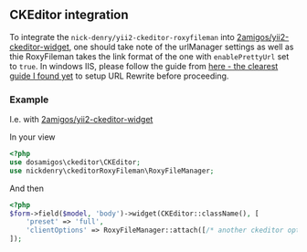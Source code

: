 CKEditor integration
---

To integrate the `nick-denry/yii2-ckeditor-roxyfileman` into [2amigos/yii2-ckeditor-widget](https://github.com/2amigos/yii2-ckeditor-widget), one should take note of the urlManager settings as well as thie RoxyFileman takes the link format of the one with ```enablePrettyUrl``` set to ```true```. In windows IIS, please follow the guide from [here - the clearest guide I found yet](https://stackoverflow.com/questions/49494959/how-to-propper-configure-web-config-on-iis-to-publish-yii2-advanced) to setup URL Rewrite before proceeding.

### Example

I.e. with [2amigos/yii2-ckeditor-widget](https://github.com/2amigos/yii2-ckeditor-widget)

In your view
```php
<?php
use dosamigos\ckeditor\CKEditor;
use nickdenry\ckeditorRoxyFileman\RoxyFileManager;
```

And then
```php
<?php
$form->field($model, 'body')->widget(CKEditor::className(), [
    'preset' => 'full',
    'clientOptions' => RoxyFileManager::attach([/* another ckeditor options */]),
]);
```
